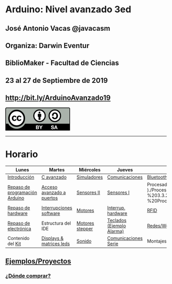 # Arduino: Nivel avanzado 3ed


## José Antonio Vacas @javacasm
## Organiza: Darwin Eventur
## BiblioMaker - Facultad de Ciencias
## 23 al 27 de Septiembre de 2019

## http://bit.ly/ArduinoAvanzado19

![CC](./images/Licencia_CC_peque.png)

* * *

# Horario

|Lunes|Martes|Miércoles|Jueves|Viernes
|---|---|---|---|---
|[Introducción](./presentaciones/Arduino%20A.%20-%200.0%20-%20Introducción%20a%20Arduino.pdf)|[C avanzado](./Programación%20avanzada/Arduino%20A.%20-%201.2.3%20-%20Programación%20avanzada-%20C%20avanzado.pdf)|[Simuladores](http://tinkercad.com/circuits)|[Comunicaciones](./Expandiendo%20Arduino/Arduino%20A.%20-%202.7.0%20-%20Comunicaciones%20-%20Serie.pdf)|[Bluetooth](./Bluetooth.md)
|[Repaso de programación Arduino](./Repaso/curso%20arduino%20basico.md)|[Acceso avanzado a puertos](./avanzadoPuertos.md)|[Sensores II](./Expandiendo%20Arduino/Arduino%20A.%20-%202.6%20-%20%20Sensores.pdf)|[Sensores I](./presentaciones/Sensores.pdf)|Procesado en el pc: [Java](./Procesando%20datos/Arduino%20A.%20-%203.3.3%20-%20Procesando%20en%20el%20PC_%20Java.pdf) [Python](kk( )./Procesando%20datos/Arduino%20A.%20-%203.3.2%20   -%20Procesando%20en%20el%20PC_%20Python.pdf)|
|[Repaso de hardware](./Repaso/Arduino%20A.%20-%201.1.2%20-%20Introducción_%20Hardware.pdf)|[Interrupciones software](./Interrupciones_Software.md)|[Motores](./Expandiendo%20Arduino/Arduino%20A.%20-%202.1.4%20-%20Expandiendo%20Arduino_%20Motores.pdf)|[Interrup. hardware](./Interrupciones_Hardware.md)|[RFID](./rfid.md)|
|[Repaso de electrónica](./presentaciones/Introducción%20a%20la%20electrónica.pdf)|Estructura del IDE|[Motores stepper](./motores.md)|[Teclados (Ejemplo Alarma)](./keypad.md)|[Redes/Web/Wifi](./wifi_esp8266.md)|
|Contenido del [Kit](./Extra/GUIA%20INVENKIT%202016.pdf)|[Displays & matrices leds](./Expandiendo%20Arduino/Arduino%20A.%20-%202.1.6%20-%20Expandiendo%20Arduino_%20Display%20Matrices%20Leds.pdf)|[Sonido](./Expandiendo%20Arduino/Arduino%20A.%20-%202.1.1%20-%20Expandiendo%20Arduino_%20Sonido%20y%20tiempos.pdf)|[Comunicaciones Serie](./Procesando%20datos/Arduino%20A.%20-%203.3.1%20-%20Procesando%20en%20el%20PC_%20Serie,%20Lectura%20y%20escritura.pdf)|Montajes avanzados|

## [Ejemplos/Proyectos](./proyectos.md)

### [¿Dónde comprar?](./Comprar.md)
